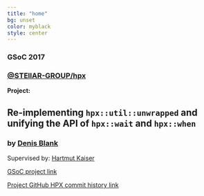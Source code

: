 ```yaml
---
title: "home"
bg: unset
color: myblack
style: center
---
```


### GSoC 2017
### **[@STEllAR-GROUP/hpx](https://github.com/STEllAR-GROUP/hpx)**

**Project:**

## **Re-implementing `hpx::util::unwrapped` and unifying the API of `hpx::wait` and `hpx::when`**
### by **[Denis Blank](https://github.com/Naios)**

Supervised by: [Hartmut Kaiser](https://github.com/hkaiser)

[GSoC project link](https://summerofcode.withgoogle.com/projects/#5515024297623552)

[Project GitHub HPX commit history link](https://github.com/STEllAR-GROUP/hpx/commits/master?author=Naios)
